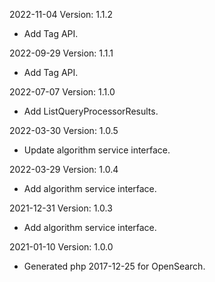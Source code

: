 2022-11-04 Version: 1.1.2
- Add Tag API.

2022-09-29 Version: 1.1.1
- Add Tag API.

2022-07-07 Version: 1.1.0
- Add ListQueryProcessorResults.

2022-03-30 Version: 1.0.5
- Update algorithm service interface.

2022-03-29 Version: 1.0.4
- Add algorithm service interface.

2021-12-31 Version: 1.0.3
- Add algorithm service interface.

2021-01-10 Version: 1.0.0
- Generated php 2017-12-25 for OpenSearch.

